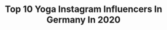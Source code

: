 ---
title: Top 10 Yoga Instagram Influencers In Germany In 2020
description: >-
  Find top yoga Instagram influencers in Germany in 2020. Most popular hashtags: #yoga #selflove #corona #yogapractice.
platform: Instagram
profiles:
  - username: "wina.yoga"
    fullname: >-
      Wina ❘ Yoga Teacher
    location: "Germany"
    followers: 16125
    engagement: 909
    commentsToLikes: 0.060738
    avatar: "https://scontent-lhr8-1.cdninstagram.com/v/t51.2885-19/s320x320/79478609_460238711597004_3943858791908376576_n.jpg?_nc_ht=scontent-lhr8-1.cdninstagram.com&_nc_ohc=9O60CBhKf7kAX8AzrRt&oh=5328dcc5eb883aca1aa74584ffb1ca82&oe=5EBBD535"
    verified: false
    hashtags: "#yogadeutschland, #yogaathome, #yogapractice, #yogainspiration"
  - username: "silja.janina"
    fullname: >-
      Silja Janina
    location: "Germany"
    followers: 4442
    engagement: 1921
    commentsToLikes: 0.178000
    avatar: "https://scontent-lht6-1.cdninstagram.com/v/t51.2885-19/s320x320/70581839_406398586679502_6428239421203546112_n.jpg?_nc_ht=scontent-lht6-1.cdninstagram.com&_nc_ohc=ZNPryQNZFnUAX-TfDhL&oh=65b049411f851ac1572ac23cf881ac14&oe=5EB7F91E"
    verified: false
    hashtags: "#california, #selflovecoach, #poetry, #mooncycle"
  - username: "jennykylie"
    fullname: >-
      Jenny Kylie
    location: "Germany"
    followers: 2124
    engagement: 3236
    commentsToLikes: 0.082576
    avatar: "https://scontent-hkg3-1.cdninstagram.com/v/t51.2885-19/s320x320/69262414_2459981294245548_7468485220463804416_n.jpg?_nc_ht=scontent-hkg3-1.cdninstagram.com&_nc_ohc=bgTh_NvEh4QAX91ork0&oh=bd2a343211524b0691f6a1d8e581772b&oe=5E9177AE"
    verified: false
    hashtags: "#kyliespalace, #fitfamde, #outdoorworkout, #smile"
  - username: "flyingengel"
    fullname: >-
      Daniela
    location: "Germany"
    followers: 2498
    engagement: 1713
    commentsToLikes: 0.112234
    avatar: "https://scontent-lhr8-1.cdninstagram.com/v/t51.2885-19/s320x320/72765779_952020795184870_7294900676927160320_n.jpg?_nc_ht=scontent-lhr8-1.cdninstagram.com&_nc_ohc=LGjpf7c2MAwAX_y5Z0J&oh=137f85e1572c1140c203a51eb5d95d4f&oe=5EB97F89"
    verified: false
    hashtags: "#neujahrsvors, #mittagsbrei, #urlaub, #einschlafen"
  - username: "charmed_by_yoga"
    fullname: >-
      BINA - Yoga Coach Köln
    location: "Germany"
    followers: 8515
    engagement: 826
    commentsToLikes: 0.308279
    avatar: "https://scontent-lhr8-1.cdninstagram.com/v/t51.2885-19/s320x320/40501849_264477834195387_3772881117426745344_n.jpg?_nc_ht=scontent-lhr8-1.cdninstagram.com&_nc_ohc=nLDxA-50Ve4AX8qeGBS&oh=ecdcfeafe48056cf03a217b8c93c98be&oe=5EB9AE38"
    verified: false
    hashtags: "#practicing, #enjoy, #lessjudgement, #yogastyle"
  - username: "caroline.stanienda"
    fullname: >-
      Caroline - Yoga & Wellness
    location: "Germany"
    followers: 13466
    engagement: 734
    commentsToLikes: 0.066562
    avatar: "https://instagram.fmkz1-1.fna.fbcdn.net/v/t51.2885-19/s320x320/69291804_727375201022855_1865702332746956800_n.jpg?_nc_ht=instagram.fmkz1-1.fna.fbcdn.net&_nc_ohc=wxXxNQqpxboAX8AIxnR&oh=be2c20a15056c6e6a70d750557010f0d&oe=5E8E57E8"
    verified: false
    hashtags: "#globalpeacemeditation, #fullmoonmagic, #morebeinglessdoing, #trustoverfear"
  - username: "dany.michalski.official"
    fullname: >-
      Dany Michalski
    location: "Germany"
    followers: 90145
    engagement: 211
    commentsToLikes: 0.054901
    avatar: "https://scontent-lht6-1.cdninstagram.com/v/t51.2885-19/s320x320/35934426_220256125250752_7311192660406960128_n.jpg?_nc_ht=scontent-lht6-1.cdninstagram.com&_nc_ohc=_pPPiw3b7-wAX_VXb2m&oh=e84ef6aaef7df91b69c3a778dbf7e306&oe=5EB9B4A5"
    verified: true
    hashtags: "#partypix, #raceweekend, #aquarian, #energiespeicher"
  - username: "myveryown.journey"
    fullname: >-
      AMBER
    location: "Germany"
    followers: 31999
    engagement: 236
    commentsToLikes: 0.096094
    avatar: "https://scontent-lhr8-1.cdninstagram.com/v/t51.2885-19/s320x320/93296880_617348602184262_3831229863050608640_n.jpg?_nc_ht=scontent-lhr8-1.cdninstagram.com&_nc_ohc=HssD8T05oUwAX8G130t&oh=2541ea12b4ade75636ce2f08ef6c7c7b&oe=5EBC49EE"
    verified: false
    hashtags: "#meditation, #antibacterial, #puppypose, #handstand"
  - username: "madymorrison"
    fullname: >-
      YOGA & FIT LIFESTYLE
    location: "Germany"
    followers: 318313
    engagement: 500
    commentsToLikes: 0.018258
    avatar: "https://scontent-ams4-1.cdninstagram.com/v/t51.2885-19/11849264_410199179172580_591360612_a.jpg?_nc_ht=scontent-ams4-1.cdninstagram.com&_nc_ohc=j9bORTMubFMAX_UlhOq&oh=0c98cd605a5af2bfa45d7f93cb5e9be5&oe=5EBBDE7C"
    verified: false
    hashtags: "#stayhome, #day19, #gowiththeflow, #finale"
  - username: "ker.yoga"
    fullname: >-
      Kerstin 🌸 YOGA & LIFE & LOVE
    location: "Germany"
    followers: 75270
    engagement: 176
    commentsToLikes: 0.059506
    avatar: "https://scontent-lhr8-1.cdninstagram.com/v/t51.2885-19/s320x320/80809333_1032204940472359_8233940910501527552_n.jpg?_nc_ht=scontent-lhr8-1.cdninstagram.com&_nc_ohc=z3aayOJndXQAX_nQjAk&oh=57d57d1f06f5703158d706e99512ec77&oe=5EBAF675"
    verified: false
    hashtags: "#mindfulness, #dreamingoftravel, #yogainthesun, #yogachallenge"
---